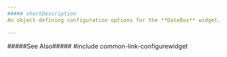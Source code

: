 ```yaml
---
##### shortDescription
An object defining configuration options for the **DateBox** widget.

---
```

#####See Also#####
#include common-link-configurewidget